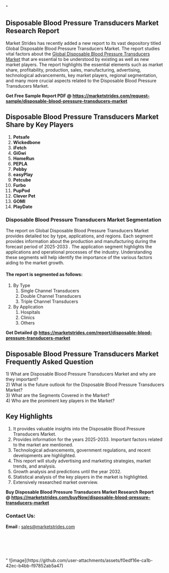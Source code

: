 "<h2>Disposable Blood Pressure Transducers Market Research Report</h2>
<p>Market Strides has recently added a new report to its vast depository titled Global Disposable Blood Pressure Transducers Market. The report studies vital factors about the&nbsp;<a href=https://marketstrides.com/report/disposable-blood-pressure-transducers-market>Global Disposable Blood Pressure Transducers Market</a>&nbsp;that are essential to be understood by existing as well as new market players. The report highlights the essential elements such as market share, profitability, production, sales, manufacturing, advertising, technological advancements, key market players, regional segmentation, and many more crucial aspects related to the Disposable Blood Pressure Transducers Market.</p>
<p><strong>Get Free Sample Report PDF @&nbsp;<a href=https://marketstrides.com/request-sample/disposable-blood-pressure-transducers-market>https://marketstrides.com/request-sample/disposable-blood-pressure-transducers-market</a></strong></p>
<h2><strong>Disposable Blood Pressure Transducers Market Share by Key Players</strong></h2>
<p><strong><ol><li>Petsafe</li><li>Wickedbone</li><li>iFetch</li><li>GiGwi</li><li>HomeRun</li><li>PEPLA</li><li>Pebby</li><li>easyPlay</li><li>Petcube</li><li>Furbo</li><li>PupPod</li><li>Clever Pet</li><li>GOMI</li><li>PlayDate</li></ol></strong></p>
<h3><strong>Disposable Blood Pressure Transducers Market Segmentation</strong></h3>
<p>The report on Global Disposable Blood Pressure Transducers Market provides detailed toc by type, applications, and regions. Each segment provides information about the production and manufacturing during the forecast period of 2025-2033
. The application segment highlights the applications and operational processes of the industry. Understanding these segments will help identify the importance of the various factors aiding to the market growth.</p>
<h4>The report is segmented as follows:</h4>
<p><ol><li>By Type<ol><li>Single Channel Transducers</li><li>Double Channel Transducers</li><li>Triple Channel Transducers</li></ol></li><li>By Application<ol><li>Hospitals</li><li>Clinics</li><li>Others</li></ol></li></ol></p>
<p><strong>Get Detailed @&nbsp;<a href=https://marketstrides.com/report/disposable-blood-pressure-transducers-market>https://marketstrides.com/report/disposable-blood-pressure-transducers-market</a></strong></p>
<h2 class=""clr-white mb-3""><strong>Disposable Blood Pressure Transducers Market Frequently Asked Question</strong></h2>
<div class=""card-header"">1) What are&nbsp;Disposable Blood Pressure Transducers Market and why are they important?
<div class=""card"">
<div class=""card-header"">2) What is the future outlook for the Disposable Blood Pressure Transducers Market?</div>
</div>
</div>
<div class=""card-header"">3) What are the Segments Covered in the Market?</div>
<div class=""card-header"">4) Who are the prominent key players in the Market?</div>
<h2><strong>Key Highlights</strong></h2>
<div class=""card-header"">
<ol>
<li>It provides valuable insights into the Disposable Blood Pressure Transducers Market.</li>
<li>Provides information for the years 2025-2033. Important factors related to the market are mentioned.</li>
<li>Technological advancements, government regulations, and recent developments are highlighted.</li>
<li>This report will study advertising and marketing strategies, market trends, and analysis.</li>
<li>Growth analysis and predictions until the year 2032.</li>
<li>Statistical analysis of the key players in the market is highlighted.</li>
<li>Extensively researched market overview.</li>
</ol>
<p><strong>Buy Disposable Blood Pressure Transducers Market Research Report @&nbsp;<a href=https://marketstrides.com/buyNow/disposable-blood-pressure-transducers-market>https://marketstrides.com/buyNow/disposable-blood-pressure-transducers-market</a></strong></p>
<h3>Contact Us:</h3>
<p><strong>Email :</strong> <a href=mailto:sales@marketstrides.com>sales@marketstrides.com</a></p>
</div>
<p>&nbsp;</p>
<h3>&nbsp;</h3>"
![image](https://github.com/user-attachments/assets/f0edf16e-ca1b-42ec-b4bb-f97852ab5a47)
